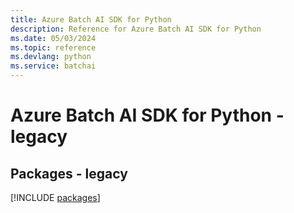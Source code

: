 ```yaml
---
title: Azure Batch AI SDK for Python
description: Reference for Azure Batch AI SDK for Python
ms.date: 05/03/2024
ms.topic: reference
ms.devlang: python
ms.service: batchai
---
```

# Azure Batch AI SDK for Python - legacy
## Packages - legacy
[!INCLUDE [packages](batch-ai-index.md)]